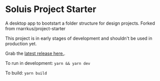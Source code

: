 # Soluis Project Starter
A desktop app to bootstart a folder structure for design projects. Forked from rnarrkus/project-starter

This project is in early stages of development and shouldn't be used in production yet.

Grab the [latest release here.](gitreleases.dev/gh/Soluis/soluis-project-starter/latest/Project.Starter-0.1.0-beta.zip).

To run in development:
`yarn && yarn dev`

To build:
`yarn build`
